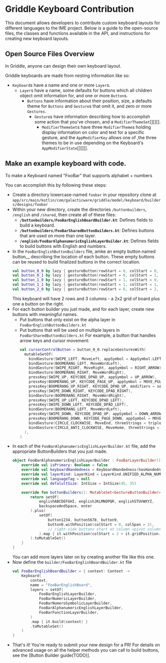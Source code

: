 # Griddle Keyboard Contribution

This document allows developers to contribute custom keyboard layouts for different languages to the IME project. Below is a guide to the open-source files, the classes and functions available in the API, and instructions for creating new keyboard layouts.

## Open Source Files Overview

In Griddle, anyone can design their own keyboard layout. 

Griddle keyboards are made from nesting information like so:
- `Keyboard`s have a name and one or more `Layer`s.
    - `Layer`s have a name, some defaults for buttons which all children object omit information for, and one or more `Button`s.
      - `Buttons` have information about their position, size, a defaults theme for `Buttons` and `Gesture`s that omit it, and zero or more `Gestures`.
        - `Gesture`s have information describing how to accomplish some action that you've chosen, and a `ModifierThemeSet`[][][].
          - `ModifierThemeSet`s have three `ModifierTheme`s holding display information on color and text for a specific gesture,
               and the `AppModifierKey` allows one of ,the three themes to be in use depending on the Keyboard's `AppModifierState`[][][].

## Make an example keyboard with code.

To make a Keyboard named "FooBar" that supports alphabet + numbers

You can accomplish this by following these steps:
- Create a directory lowercase-named `foobar` in your repository clone at `app/src/main/kotlin/com/galacticware/griddle/model/keyboard/builders/designs/foobar`
- Within your new directory, create the directories `/buttonbuilders`, `/english` and `/shared`, then create all of these files:
  - **`/buttonbuilders/FooBarEnglishBoardBuilder.kt`**: Defines fields to build a keyboard.
  - **`/buttonbuilders/FooBarSharedButtonBuilders.kt`**: Defines buttons that are used on more than one layer.
  - **`/english/FooBarAlphanumericEnglishLayerBuilder.kt`**: Defines fields to build buttons with English and numbers.
- In the `FooBarEnglishButtonBuilders` file, amke an empty button named button_<rowStart>_<colStart> describing the location of each button.
    These empty buttons can be reused to build finalized buttons in the correct location.
  ```kt
  val button_0_0 by lazy { gestureButton(rowStart = 0, colStart = 0, rowSpan = 1, colSpan = 1) }
  val button_0_1 by lazy { gestureButton(rowStart = 0, colStart = 1, rowSpan = 1, colSpan = 1) }
  val button_1_0 by lazy { gestureButton(rowStart = 1, colStart = 0, rowSpan = 1, colSpan = 1) }
  val button_1_1 by lazy { gestureButton(rowStart = 1, colStart = 1, rowSpan = 1, colSpan = 1) }
  val button_2_0 by lazy { gestureButton(rowStart = 0, colStart = 2, rowSpan = 2, colSpan = 1) }
  ```
  This keyboard will have 2 rows and 3 columns - a 2x2 grid of board plus one a button on the right.
- For each button builder you just made, and for each layer, create new buttons with meaningful names.
  - Put buttons that only exist on the alpha layer in `FooBarEnglishButtonBuilders.kt`
  - Put buttons that will be used on multiple layers in `FooBarSharedButtonBuilders.kt`
      For example, a button that handles arrow keys and cursor movement:
    ```kt
    val cursorControlButton = button_0_0.replaceGesturesWith(
      mutableSetOf(
        bindGesture(SWIPE_LEFT, MoveLeft, appSymbol = AppSymbol.LEFT_ARROW),
        bindGesture(BOOMERANG_LEFT, MoveWordLeft),
        bindGesture(SWIPE_RIGHT, MoveRight, appSymbol = RIGHT_ARROW),
        bindGesture(BOOMERANG_RIGHT, MoveWordRight),
        pressKey(SWIPE_UP, KEYCODE_DPAD_UP, appSymbol = UP_ARROW),
        pressKey(BOOMERANG_UP, KEYCODE_PAGE_UP, appSymbol = MOVE_PGUP),
        pressKey(BOOMERANG_UP_RIGHT, KEYCODE_DPAD_UP, modifiers = setOf(control)),
        pressKey(SWIPE_DOWN_RIGHT, KEYCODE_DPAD_RIGHT),
        bindGesture(BOOMERANG_RIGHT, MoveWordRight),
        pressKey(SWIPE_UP_LEFT, KEYCODE_DPAD_LEFT),
        pressKey(SWIPE_DOWN_LEFT, KEYCODE_DPAD_LEFT),
        bindGesture(BOOMERANG_LEFT, MoveWordLeft),
        pressKey(SWIPE_DOWN, KEYCODE_DPAD_UP, appSymbol = DOWN_ARROW),
        pressKey(BOOMERANG_DOWN, KEYCODE_PAGE_DOWN, appSymbol = MOVE_PGDN),
        bindGesture(CIRCLE_CLOCKWISE, MoveEnd, threeStrings = triple(MOVE_END)),
        bindGesture(CIRCLE_ANTI_CLOCKWISE, MoveHome, threeStrings = triple(MOVE_HOME)),
      ),
    )
    ```
- In each of the `FooBarAlphanumericEnglishLayerBuilder.kt` file, add the appropriate ButtonBuilders that you just made.
    ```kt
    object FooBarAlphanumericEnglishLayerBuilder : FooBarLayerBuilder() {
        override val isPrimary: Boolean = false
        override val keyboardHandedness = KeyboardHandedness(hasHandedness = true, pivotColumn = 1)
        override val layerKind: LayerKind = LayerKind.UNIFIED_ALPHA_NUMERIC
        override val languageTag = null
        override val defalultSize: IntSize = IntSize(45, 35)
    
        override fun buttonBuilders(): MutableSet<GestureButtonBuilder> {
            return setOf(
                englishABCDEFGHI, englishJKLMNOPQR, englishSTUVWXYZ,
                backspaceAndSpace, enter
            ).plus(
                setOf(
                    button1234, button5678, button9,
                    button0.withPosition(colStart = 0, colSpan = 3),
                    // right-side buttons start at column <pivot column + 1> == 2
                ).map { it.withPosition(colStart = 2 + it.gridPosition.colStart) }
            ).toMutableSet()
        }
    }
    ```
  You can add more layers later on by creating another file like this one.
- Now define the `builder/FooBarEnglishBoardBuilder.kt` file
    ```kt
    val FooBarEnglishBoardBuilder = { context: Context ->
        Keyboard(
            context,
            name = "FooBarEnglishBoard",
            layers = setOf(
                FooBarEnglishLayerBuilder,
                FooBarNumericLayerBuilder,
                FooBarNumeroSymbolicLayerBuilder,
                FooBarAlphanumericEnglishLayerBuilder,
                FooBarFunctionLayerBuilder,
            )
            .map { it.build(context) }
            .toMutableSet()
        )
    }
    ```
- That's it! You're ready to submit your new design for a PR! For details on advanced usage on all the helper methods you can call to build buttons, see the [Button Builder guide(TODO)].
